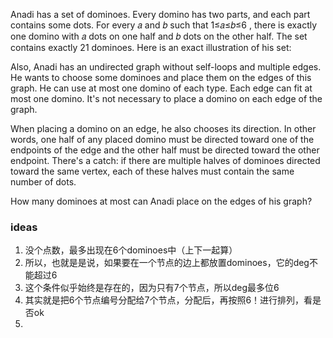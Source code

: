 Anadi has a set of dominoes. Every domino has two parts, and each part contains some dots. For every 𝑎
and 𝑏
such that 1≤𝑎≤𝑏≤6
, there is exactly one domino with 𝑎
dots on one half and 𝑏
dots on the other half. The set contains exactly 21
dominoes. Here is an exact illustration of his set:

Also, Anadi has an undirected graph without self-loops and multiple edges. He wants to choose some dominoes and place
them on the edges of this graph. He can use at most one domino of each type. Each edge can fit at most one domino. It's
not necessary to place a domino on each edge of the graph.

When placing a domino on an edge, he also chooses its direction. In other words, one half of any placed domino must be
directed toward one of the endpoints of the edge and the other half must be directed toward the other endpoint. There's
a catch: if there are multiple halves of dominoes directed toward the same vertex, each of these halves must contain the
same number of dots.

How many dominoes at most can Anadi place on the edges of his graph?

### ideas

1. 没个点数，最多出现在6个dominoes中（上下一起算）
2. 所以，也就是是说，如果要在一个节点的边上都放置dominoes，它的deg不能超过6
3. 这个条件似乎始终是存在的，因为只有7个节点，所以deg最多位6
4. 其实就是把6个节点编号分配给7个节点，分配后，再按照6！进行排列，看是否ok
5. 